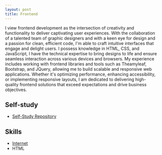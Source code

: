 ```yaml
---
layout: post
title: Frontend
---
```


I view frontend development as the intersection of creativity and functionality to deliver captivating user experiences. With the collaboration of a talented team of graphic designers and with a keen eye for design and a passion for clean, efficient code, I'm able to craft intuitive interfaces that engage and delight users. I possess knowledge in HTML, CSS, and JavaScript, I have the technical expertise to bring designs to life and ensure seamless interaction across various devices and browsers. My experience includes working with frontend libraries and tools such as Theamyleaf, Bootstrap, and JQuery, allowing me to build scalable and responsive web applications. Whether it's optimizing performance, enhancing accessibility, or implementing responsive layouts, I am dedicated to delivering high-quality frontend solutions that exceed expectations and drive business objectives.

## Self-study

- [Self-Study Repository][github-html-repository]

## Skills

- [Internet](/skills/backend_developer/internet)
- HTML

[github-html-repository]:https://github.com/it-moisesmoreno/html

[//]: # (My experience includes working with popular frontend frameworks and libraries such as React, Vue.js, and Angular, allowing me to build scalable and responsive web applications. I also stay abreast of the latest trends and best practices in frontend development, enabling me to incorporate innovative solutions and deliver cutting-edge designs.)